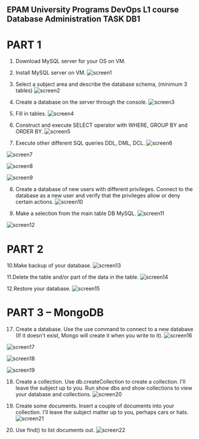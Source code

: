 ## EPAM University Programs DevOps L1 course Database Administration TASK DB1

# PART 1

1. Download MySQL server for your OS on VM.
2. Install MySQL server on VM.
![screen1](https://github.com/d-SAVCHUK/EPAM_DevOps_HT_DB/blob/main/mysql/Screenshot1.png)

3. Select a subject area and describe the database schema, (minimum 3 tables)
![screen2](https://github.com/d-SAVCHUK/EPAM_DevOps_HT_DB/blob/main/mysql/Screenshot4.png)

4. Create a database on the server through the console.
![screen3](https://github.com/d-SAVCHUK/EPAM_DevOps_HT_DB/blob/main/mysql/Screenshot2.png)

5. Fill in tables.
![screen4](https://github.com/d-SAVCHUK/EPAM_DevOps_HT_DB/blob/main/mysql/Screenshot5.png)

6. Construct and execute SELECT operator with WHERE, GROUP BY and ORDER BY. 
![screen5](https://github.com/d-SAVCHUK/EPAM_DevOps_HT_DB/blob/main/mysql/Screenshot6.png)

7. Execute other different SQL queries DDL, DML, DCL.
![screen6](https://github.com/d-SAVCHUK/EPAM_DevOps_HT_DB/blob/main/mysql/Screenshot7.png)

![screen7](https://github.com/d-SAVCHUK/EPAM_DevOps_HT_DB/blob/main/mysql/Screenshot8.png)

![screen8](https://github.com/d-SAVCHUK/EPAM_DevOps_HT_DB/blob/main/mysql/Screenshot9.png)

![screen9](https://github.com/d-SAVCHUK/EPAM_DevOps_HT_DB/blob/main/mysql/Screenshot10.png)

8. Create a database of new users with different privileges. Connect to the database as a new user and verify that the privileges allow or deny certain actions.
![screen10](https://github.com/d-SAVCHUK/EPAM_DevOps_HT_DB/blob/main/mysql/Screenshot11.png)

9. Make a selection from the main table DB MySQL.
![screen11](https://github.com/d-SAVCHUK/EPAM_DevOps_HT_DB/blob/main/mysql/Screenshot12.png)

![screen12](https://github.com/d-SAVCHUK/EPAM_DevOps_HT_DB/blob/main/mysql/Screenshot13.png)

# PART 2

10.Make backup of your database.
![screen13](https://github.com/d-SAVCHUK/EPAM_DevOps_HT_DB/blob/main/mysql/Screenshot14.png)

11.Delete the table and/or part of the data in the table. 
![screen14](https://github.com/d-SAVCHUK/EPAM_DevOps_HT_DB/blob/main/mysql/Screenshot15.png)

12.Restore your database.
![screen15](https://github.com/d-SAVCHUK/EPAM_DevOps_HT_DB/blob/main/mysql/Screenshot16.png)

# PART 3 – MongoDB

17. Create a database. Use the use command to connect to a new database (If it doesn't exist, Mongo will create it when you write to it).
![screen16](https://github.com/d-SAVCHUK/EPAM_DevOps_HT_DB/blob/main/mongodb/Screenshot1.png)

![screen17](https://github.com/d-SAVCHUK/EPAM_DevOps_HT_DB/blob/main/mongodb/Screenshot2.png)

![screen18](https://github.com/d-SAVCHUK/EPAM_DevOps_HT_DB/blob/main/mongodb/Screenshot3.png)

![screen19](https://github.com/d-SAVCHUK/EPAM_DevOps_HT_DB/blob/main/mongodb/Screenshot4.png)

18. Create a collection. Use db.createCollection to create a collection. I'll leave the subject up to you. Run show dbs and show collections to view your database and collections.
![screen20](https://github.com/d-SAVCHUK/EPAM_DevOps_HT_DB/blob/main/mongodb/Screenshot5.png)

19. Create some documents. Insert a couple of documents into your collection. I'll leave the subject matter up to you, perhaps cars or hats.
![screen21](https://github.com/d-SAVCHUK/EPAM_DevOps_HT_DB/blob/main/mongodb/Screenshot6.png)

20. Use find() to list documents out.
![screen22](https://github.com/d-SAVCHUK/EPAM_DevOps_HT_DB/blob/main/mongodb/Screenshot7.png)
